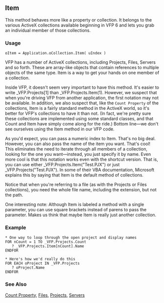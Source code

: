 ## Item

This method behaves more like a property or collection. It belongs to the various ActiveX collections available beginning in VFP 6 and lets you grab an individual member of those collections.

### Usage

```foxpro
oItem = Application.oCollection.Item( uIndex )
```

VFP has a number of ActiveX collections, including Projects, Files, Servers and so forth. These are array-like objects that contain references to multiple objects of the same type. Item is a way to get your hands on one member of a collection. 

Inside VFP, it doesn't seem very important to have this method. It's easier to write _VFP.Projects[1] than _VFP.Projects.Item(1). However, we suspect that when you're driving VFP from another application, the first notation may not be available. In addition, we also suspect that, like the `Count Property` of the collections, Item is a fairly standard method in the ActiveX world, so it's better for VFP's collections to have it than not. (In fact, we're pretty sure these collections are implemented using some standard classes, and that Count and Item have simply come along for the ride.) Bottom line&mdash;we don't see ourselves using the Item method in our VFP code.

As you'd expect, you can pass a numeric index to Item. That's no big deal. However, you can also pass the name of the item you want. That's cool! This eliminates the need to iterate through all members of a collection, looking for the one you want&mdash;instead, you just specify it by name. Even more cool is that this notation works even with the shortcut version. That is, you can use either _VFP.Projects.Item("Test.PJX") or just _VFP.Projects("Test.PJX"). In some of their VBA documentation, Microsoft explains this by saying that Item is the default method of collections.

Notice that when you're referring to a file (as with the Projects or Files collections), you need the whole file name, including the extension, but not the path.

One interesting note: Although Item is labeled a method with a single parameter, you can use square brackets instead of parens to pass the parameter. Makes us think that maybe Item is really just another collection.

### Example

```foxpro
* One way to loop through the open project and display names
FOR nCount = 1 TO _VFP.Projects.Count
   ? _VFP.Projects.Item[nCount].Name
ENDFOR

* Here's how we'd really do this
FOR EACH oProject IN _VFP.Projects
   ? oProject.Name
ENDFOR
```
### See Also

[Count Property](s4g743.md), [Files](s4g734.md), [Projects](s4g728.md), [Servers](s4g754.md)